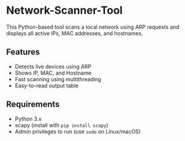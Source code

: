 # Network-Scanner-Tool
This Python-based tool scans a local network using ARP requests and displays all active IPs, MAC addresses, and hostnames.

## Features
- Detects live devices using ARP
- Shows IP, MAC, and Hostname
- Fast scanning using multithreading
- Easy-to-read output table

## Requirements
- Python 3.x
- scapy (install with `pip install scapy`)
- Admin privileges to run (use `sudo` on Linux/macOS)
